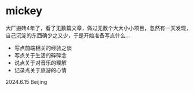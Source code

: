 # mickey
大厂搬砖4年了，看了无数篇文章，做过无数个大大小小项目，忽然有一天发现，自己沉淀的东西确少之又少，于是开始准备写点什么...
- 写点前端相关的经验之谈
- 写点关于生活的碎碎念
- 说点关于对音乐的理解
- 记录点关于旅游的心情

2024.6.15 Beijing
